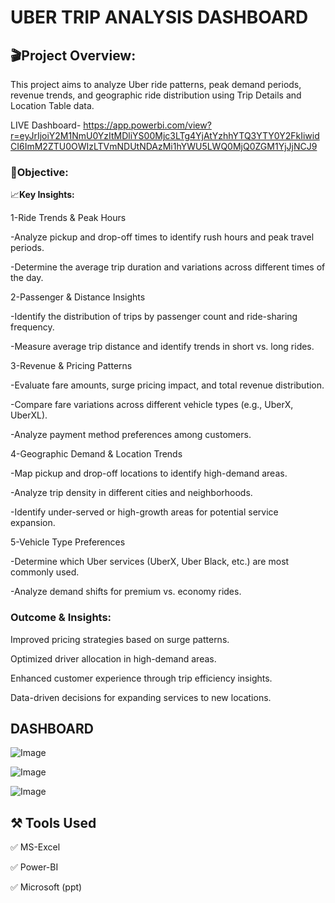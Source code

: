 
# UBER TRIP ANALYSIS DASHBOARD

## 🎬**Project Overview:**  
This project aims to analyze Uber ride patterns, peak demand periods, revenue trends, and geographic ride distribution using Trip Details and Location Table data.

  
LIVE Dashboard- https://app.powerbi.com/view?r=eyJrIjoiY2M1NmU0YzItMDliYS00Mjc3LTg4YjAtYzhhYTQ3YTY0Y2FkIiwidCI6ImM2ZTU0OWIzLTVmNDUtNDAzMi1hYWU5LWQ0MjQ0ZGM1YjJjNCJ9

### 🎯**Objective:**   

📈**Key Insights:**  

1-Ride Trends & Peak Hours

-Analyze pickup and drop-off times to identify rush hours and peak travel periods.

-Determine the average trip duration and variations across different times of the day.

2-Passenger & Distance Insights

-Identify the distribution of trips by passenger count and ride-sharing frequency.

-Measure average trip distance and identify trends in short vs. long rides.

3-Revenue & Pricing Patterns

-Evaluate fare amounts, surge pricing impact, and total revenue distribution.

-Compare fare variations across different vehicle types (e.g., UberX, UberXL).

-Analyze payment method preferences among customers.

4-Geographic Demand & Location Trends

-Map pickup and drop-off locations to identify high-demand areas.

-Analyze trip density in different cities and neighborhoods.

-Identify under-served or high-growth areas for potential service expansion.

5-Vehicle Type Preferences

-Determine which Uber services (UberX, Uber Black, etc.) are most commonly used.

-Analyze demand shifts for premium vs. economy rides.

### Outcome & Insights:
Improved pricing strategies based on surge patterns.

Optimized driver allocation in high-demand areas.

Enhanced customer experience through trip efficiency insights.

Data-driven decisions for expanding services to new locations.

## DASHBOARD

![Image](https://github.com/user-attachments/assets/31ce4b93-cb58-49e3-9016-9435c2a1a19a)

![Image](https://github.com/user-attachments/assets/20fe3ac9-858f-4730-a73e-96c41ec5f1f2)

![Image](https://github.com/user-attachments/assets/13e28751-983e-4b26-945f-f6114ec84d9c)

## ⚒️ Tools Used

✅ MS-Excel

✅ Power-BI

✅ Microsoft (ppt)
